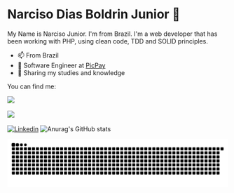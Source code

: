 # Narciso Dias Boldrin Junior 🌱

My Name is Narciso Junior. I'm from Brazil. I'm a web developer that has been working with PHP, using clean code, TDD and SOLID principles.

- 📫 From Brazil
- 🌱 Software Engineer at [PicPay](https://picpay.com/)
- 💬 Sharing my studies and knowledge

You can find me:

<div>
<a href="https://twitter.com/wtfnarciso" target="_blank"><img src="https://img.shields.io/badge/Twitter-1DA1F2?style=for-the-badge&logo=twitter&logoColor=white"></a>

<a href="https://discordapp.com/users/341064428168544257" target="_blank"><img src="https://img.shields.io/badge/Discord-7289DA?style=for-the-badge&logo=discord&logoColor=white
"></a>
</div>

[
![Linkedin](https://img.shields.io/badge/LinkedIn-0077B5?style=for-the-badge&logo=linkedin&logoColor=white)](https://img.shields.io/badge/LinkedIn-0077B5?style=for-the-badge&logo=linkedin&logoColor=white)
![Anurag's GitHub stats](https://github-readme-stats.vercel.app/api?username=NarcissJunior&show_icons=true&theme=radical)




![Snake Animation](https://github.com/NarcissJunior/NarcissJunior/blob/output/github-contribution-grid-snake.svg)





<!--
**NarcissJunior/NarcissJunior** is a ✨ _special_ ✨ repository because its `README.md` (this file) appears on your GitHub profile.

Here are some ideas to get you started:

- 🔭 I’m currently working on ...
- 🌱 I’m currently learning ...
- 👯 I’m looking to collaborate on ...
- 🤔 I’m looking for help with ...
- 💬 Ask me about ...
- 📫 How to reach me: ...
- 😄 Pronouns: ...
- ⚡ Fun fact: ...
-->
